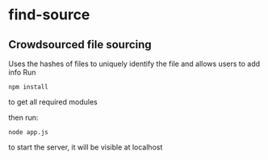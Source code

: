 # find-source
## Crowdsourced file sourcing
Uses the hashes of files to uniquely identify the file and allows users to add info
Run 
```
npm install
``` 
to get all required modules

then run:
```
node app.js
```
to start the server, it will be visible at localhost
